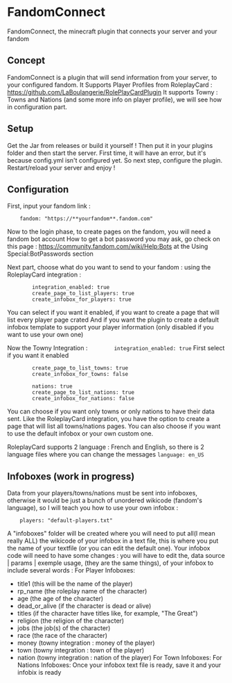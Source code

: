 # FandomConnect
 FandomConnect, the minecraft plugin that connects your server and your fandom
 
 
## Concept
 FandomConnect is a plugin that will send information from your server, to your configured fandom.
 It Supports Player Profiles from RoleplayCard : https://github.com/LaBoulangerie/RolePlayCardPlugin
 It supports Towny : Towns and Nations (and some more info on player profile), we will see how in configuration part.


## Setup
Get the Jar from releases or build it yourself !
Then put it in your plugins folder and then start the server.
First time, it will have an error, but it's because config.yml isn't configured yet.
So next step, configure the plugin.
Restart/reload your server and enjoy !


## Configuration
First, input your fandom link :
```links:
    fandom: "https://**yourfandom**.fandom.com"
```

Now to the login phase, to create pages on the fandom, you will need a fandom bot account
How to get a bot password you may ask, go check on this page : https://community.fandom.com/wiki/Help:Bots at the Using Special:BotPasswords section

Next part, choose what do you want to send to your fandom :
using the RoleplayCard integration :
```    rpcard:
        integration_enabled: true
        create_page_to_list_players: true
        create_infobox_for_players: true
```
You can select if you want it enabled, if you want to create a page that will list every player page crated
And if you want the plugin to create a default infobox template to support your player information (only disabled if you want to use your own one)

Now the Towny Integration :
`        integration_enabled: true` First select if you want it enabled 
```        towns: true
        create_page_to_list_towns: true
        create_infobox_for_towns: false
        
        nations: true
        create_page_to_list_nations: true
        create_infobox_for_nations: false
```
You can choose if you want only towns or only nations to have their data sent.
Like the RoleplayCard integration, you have the option to create a page that will list all towns/nations pages. You can also choose if you want to use the default infobox or your own custom one.

RoleplayCard supports 2 language : French and English, so there is 2 language files where you can change the messages
`language: en_US`

## Infoboxes (work in progress)
Data from your players/towns/nations must be sent into infoboxes, otherwise it would be just a bunch of unordered wikicode (fandom's language), so I will teach you how to use your own infobox :
```infoboxes:
    players: "default-players.txt"
```
A "infoboxes" folder will be created where you will need to put all(I mean really ALL) the wikicode of your infobox in a text file, this is where you put the name of your textfile (or you can edit the default one).
Your infobox code will need to have some changes :
you will have to edit the, data source | params | exemple usage, (they are the same things), of your infobox to include several words :
For Player Infoboxes:
- title1 (this will be the name of the player)
- rp_name (the roleplay name of the character)
- age (the age of the character)
- dead_or_alive (if the character is dead or alive)
- titles (if the character have titles like, for example, "The Great")
- religion (the religion of the character)
- jobs (the job(s) of the character)
- race (the race of the character)
- money (towny integration : money of the player)
- town (towny integration : town of the player)
- nation (towny integration : nation of the player)
For Town Infoboxes:
For Nations Infoboxes:
Once your infobox text file is ready, save it and your infobix is ready
